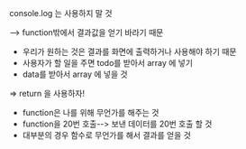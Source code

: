 console.log 는 사용하지 말 것

--> function밖에서 결과값을 얻기 바라기 때문

- 우리가 원하는 것은 결과를 화면에 출력하거나 사용해야 하기 때문
- 사용자가 할 일을 주면 todo를 받아서 array 에 넣기
- data를 받아서 array 에 넣을 것

=> return 을 사용하자!

- function은 나를 위해 무언가를 해주는 것
- function을 20번 호출--> 보낸 데이터를 20번 호출 할 것
- 대부분의 경우 함수로 무언가를 해서 결과를 얻을 것

